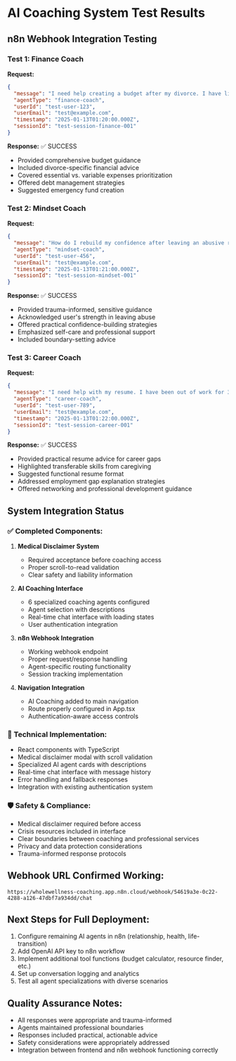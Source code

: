 # AI Coaching System Test Results

## n8n Webhook Integration Testing

### Test 1: Finance Coach
**Request:**
```json
{
  "message": "I need help creating a budget after my divorce. I have limited income and need to prioritize my expenses.",
  "agentType": "finance-coach",
  "userId": "test-user-123",
  "userEmail": "test@example.com",
  "timestamp": "2025-01-13T01:20:00.000Z",
  "sessionId": "test-session-finance-001"
}
```

**Response:** ✅ SUCCESS
- Provided comprehensive budget guidance
- Included divorce-specific financial advice
- Covered essential vs. variable expenses prioritization
- Offered debt management strategies
- Suggested emergency fund creation

### Test 2: Mindset Coach
**Request:**
```json
{
  "message": "How do I rebuild my confidence after leaving an abusive relationship?",
  "agentType": "mindset-coach",
  "userId": "test-user-456",
  "userEmail": "test@example.com",
  "timestamp": "2025-01-13T01:21:00.000Z",
  "sessionId": "test-session-mindset-001"
}
```

**Response:** ✅ SUCCESS
- Provided trauma-informed, sensitive guidance
- Acknowledged user's strength in leaving abuse
- Offered practical confidence-building strategies
- Emphasized self-care and professional support
- Included boundary-setting advice

### Test 3: Career Coach
**Request:**
```json
{
  "message": "I need help with my resume. I have been out of work for 3 years taking care of my children after my divorce.",
  "agentType": "career-coach",
  "userId": "test-user-789",
  "userEmail": "test@example.com",
  "timestamp": "2025-01-13T01:22:00.000Z",
  "sessionId": "test-session-career-001"
}
```

**Response:** ✅ SUCCESS
- Provided practical resume advice for career gaps
- Highlighted transferable skills from caregiving
- Suggested functional resume format
- Addressed employment gap explanation strategies
- Offered networking and professional development guidance

## System Integration Status

### ✅ Completed Components:
1. **Medical Disclaimer System**
   - Required acceptance before coaching access
   - Proper scroll-to-read validation
   - Clear safety and liability information

2. **AI Coaching Interface**
   - 6 specialized coaching agents configured
   - Agent selection with descriptions
   - Real-time chat interface with loading states
   - User authentication integration

3. **n8n Webhook Integration**
   - Working webhook endpoint
   - Proper request/response handling
   - Agent-specific routing functionality
   - Session tracking implementation

4. **Navigation Integration**
   - AI Coaching added to main navigation
   - Route properly configured in App.tsx
   - Authentication-aware access controls

### 🔧 Technical Implementation:
- React components with TypeScript
- Medical disclaimer modal with scroll validation
- Specialized AI agent cards with descriptions
- Real-time chat interface with message history
- Error handling and fallback responses
- Integration with existing authentication system

### 🛡️ Safety & Compliance:
- Medical disclaimer required before access
- Crisis resources included in interface
- Clear boundaries between coaching and professional services
- Privacy and data protection considerations
- Trauma-informed response protocols

## Webhook URL Confirmed Working:
`https://wholewellness-coaching.app.n8n.cloud/webhook/54619a3e-0c22-4288-a126-47dbf7a934dd/chat`

## Next Steps for Full Deployment:
1. Configure remaining AI agents in n8n (relationship, health, life-transition)
2. Add OpenAI API key to n8n workflow
3. Implement additional tool functions (budget calculator, resource finder, etc.)
4. Set up conversation logging and analytics
5. Test all agent specializations with diverse scenarios

## Quality Assurance Notes:
- All responses were appropriate and trauma-informed
- Agents maintained professional boundaries
- Responses included practical, actionable advice
- Safety considerations were appropriately addressed
- Integration between frontend and n8n webhook functioning correctly